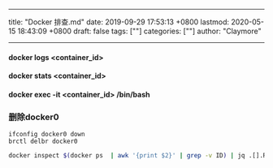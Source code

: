 
---
title: "Docker 排查.md"
date: 2019-09-29 17:53:13 +0800
lastmod: 2020-05-15 18:43:09 +0800
draft: false
tags: [""]
categories: [""]
author: "Claymore"

---


#### docker logs <container_id>



#### docker stats <container_id>



#### docker exec -it <container_id> /bin/bash



### 删除docker0

```
ifconfig docker0 down
brctl delbr docker0
```

```sh
docker inspect $(docker ps  | awk '{print $2}' | grep -v ID) | jq .[].RepoTags
```